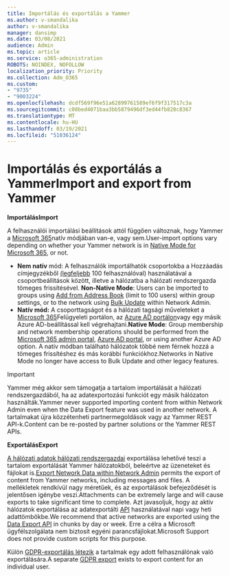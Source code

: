 ```yaml
---
title: Importálás és exportálás a Yammer
ms.author: v-smandalika
author: v-smandalika
manager: dansimp
ms.date: 03/08/2021
audience: Admin
ms.topic: article
ms.service: o365-administration
ROBOTS: NOINDEX, NOFOLLOW
localization_priority: Priority
ms.collection: Adm_O365
ms.custom:
- "9735"
- "9003224"
ms.openlocfilehash: dcdf569f96e51a62899761589ef6f9f317517c3a
ms.sourcegitcommit: c08bed4071baa3bb5879496df3ed44fb828c8367
ms.translationtype: MT
ms.contentlocale: hu-HU
ms.lasthandoff: 03/19/2021
ms.locfileid: "51036124"
---
```

# <a name="import-and-export-from-yammer"></a><span data-ttu-id="d1c40-102">Importálás és exportálás a Yammer</span><span class="sxs-lookup"><span data-stu-id="d1c40-102">Import and export from Yammer</span></span>

<span data-ttu-id="d1c40-103">**Importálás**</span><span class="sxs-lookup"><span data-stu-id="d1c40-103">**Import**</span></span>

<span data-ttu-id="d1c40-104">A felhasználói importálási beállítások attól függően változnak, hogy Yammer a [Microsoft 365](https://docs.microsoft.com/yammer/configure-your-yammer-network/overview-native-mode)natív módjában van-e, vagy sem.</span><span class="sxs-lookup"><span data-stu-id="d1c40-104">User-import options vary depending on whether your Yammer network is in [Native Mode for Microsoft 365](https://docs.microsoft.com/yammer/configure-your-yammer-network/overview-native-mode), or not.</span></span>

- <span data-ttu-id="d1c40-105">**Nem natív** mód: A felhasználók importálhatók csoportokba a Hozzáadás címjegyzékből [(legfeljebb](https://support.microsoft.com/office/manage-yammer-community-members-75253554-d0f3-4148-b835-e6a9a8a0c294) 100 felhasználóval) használatával a csoportbeállítások között, illetve a hálózatba a hálózati rendszergazda tömeges frissítésével. [](https://docs.microsoft.com/yammer/manage-yammer-users/add-block-or-remove-users)</span><span class="sxs-lookup"><span data-stu-id="d1c40-105">**Non-Native Mode**: Users can be imported to groups using [Add from Address Book](https://support.microsoft.com/office/manage-yammer-community-members-75253554-d0f3-4148-b835-e6a9a8a0c294) (limit to 100 users) within group settings, or to the network using [Bulk Update](https://docs.microsoft.com/yammer/manage-yammer-users/add-block-or-remove-users) within Network Admin.</span></span>
- <span data-ttu-id="d1c40-106">**Natív mód:** A csoporttagságot és a hálózati tagsági műveleteket a [Microsoft 365](https://docs.microsoft.com/microsoft-365/admin/add-users)Felügyeleti portálon, az [Azure AD portálon](https://docs.microsoft.com/azure/active-directory/fundamentals/add-users-azure-active-directory)vagy egy másik Azure AD-beállítással kell végrehajtani.</span><span class="sxs-lookup"><span data-stu-id="d1c40-106">**Native Mode**: Group membership and network membership operations should be performed from the [Microsoft 365 admin portal](https://docs.microsoft.com/microsoft-365/admin/add-users), [Azure AD portal](https://docs.microsoft.com/azure/active-directory/fundamentals/add-users-azure-active-directory), or using another Azure AD option.</span></span> <span data-ttu-id="d1c40-107">A natív módban található hálózatok többé nem férnek hozzá a tömeges frissítéshez és más korábbi funkciókhoz.</span><span class="sxs-lookup"><span data-stu-id="d1c40-107">Networks in Native Mode no longer have access to Bulk Update and other legacy features.</span></span>

> [!IMPORTANT]
> <span data-ttu-id="d1c40-108">Yammer még akkor sem támogatja a tartalom importálását a hálózati rendszergazdából, ha az adatexportozási funkciót egy másik hálózaton használták.</span><span class="sxs-lookup"><span data-stu-id="d1c40-108">Yammer never supported importing content from within Network Admin even when the Data Export feature was used in another network.</span></span> <span data-ttu-id="d1c40-109">A tartalmakat újra közzétenheti partnermegoldások vagy az Yammer REST API-k.</span><span class="sxs-lookup"><span data-stu-id="d1c40-109">Content can be re-posted by partner solutions or the Yammer REST APIs.</span></span>

<span data-ttu-id="d1c40-110">**Exportálás**</span><span class="sxs-lookup"><span data-stu-id="d1c40-110">**Export**</span></span>

<span data-ttu-id="d1c40-111">[A hálózati adatok hálózati rendszergazdai](https://docs.microsoft.com/yammer/manage-security-and-compliance/export-yammer-enterprise-data) exportálása lehetővé teszi a tartalom exportálását Yammer hálózatokból, beleértve az üzeneteket és fájlokat is.</span><span class="sxs-lookup"><span data-stu-id="d1c40-111">[Export Network Data within Network Admin](https://docs.microsoft.com/yammer/manage-security-and-compliance/export-yammer-enterprise-data) permits the export of content from Yammer networks, including messages and files.</span></span> <span data-ttu-id="d1c40-112">A mellékletek rendkívül nagy méretűek, és az exportálások befejeződését is jelentősen igénybe veszi.</span><span class="sxs-lookup"><span data-stu-id="d1c40-112">Attachments can be extremely large and will cause exports to take significant time to complete.</span></span> <span data-ttu-id="d1c40-113">Azt javasoljuk, hogy az aktív hálózatok exportálása az adatexportálti [API](https://developer.yammer.com/docs/data-export-api) használatával napi vagy heti adattömbökbe.</span><span class="sxs-lookup"><span data-stu-id="d1c40-113">We recommend that active networks are exported using the [Data Export API](https://developer.yammer.com/docs/data-export-api) in chunks by day or week.</span></span> <span data-ttu-id="d1c40-114">Erre a célra a Microsoft ügyfélszolgálata nem biztosít egyéni parancsfájlokat.</span><span class="sxs-lookup"><span data-stu-id="d1c40-114">Microsoft Support does not provide custom scripts for this purpose.</span></span>

<span data-ttu-id="d1c40-115">Külön [GDPR-exportálás létezik](https://docs.microsoft.com/yammer/manage-security-and-compliance/gdpr-requests-in-yammer-enterprise) a tartalmak egy adott felhasználónak való exportálására.</span><span class="sxs-lookup"><span data-stu-id="d1c40-115">A separate [GDPR export](https://docs.microsoft.com/yammer/manage-security-and-compliance/gdpr-requests-in-yammer-enterprise) exists to export content for an individual user.</span></span>